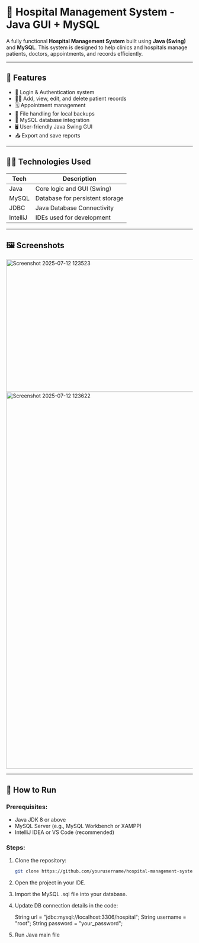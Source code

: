 # 🏥 Hospital Management System - Java GUI + MySQL

A fully functional **Hospital Management System** built using **Java (Swing)** and **MySQL**. This system is designed to help clinics and hospitals manage patients, doctors, appointments, and records efficiently.


---

## 📌 Features

- 🔐 Login & Authentication system
- 👨‍⚕️ Add, view, edit, and delete patient records
- 🗓 Appointment management
- 💾 File handling for local backups
- 📁 MySQL database integration
- 🖥 User-friendly Java Swing GUI
- 📤 Export and save reports

---

## 🧑‍💻 Technologies Used

| Tech        | Description                         |
|-------------|-------------------------------------|
| Java        | Core logic and GUI (Swing)          |
| MySQL       | Database for persistent storage     |
| JDBC        | Java Database Connectivity          |    |
| IntelliJ    | IDEs used for development           |

---

## 🖼️ Screenshots

<img width="917" height="358" alt="Screenshot 2025-07-12 123523" src="https://github.com/user-attachments/assets/c3fc5b58-9b6c-47e5-ae77-78bf8bf74882" />
<img width="1918" height="1018" alt="Screenshot 2025-07-12 123622" src="https://github.com/user-attachments/assets/f478c404-f9b5-4c3b-8b5c-640eee091e00" />


---

## 🚀 How to Run

### Prerequisites:
- Java JDK 8 or above
- MySQL Server (e.g., MySQL Workbench or XAMPP)
- IntelliJ IDEA or VS Code (recommended)

### Steps:
1. Clone the repository:
   ```bash
   git clone https://github.com/yourusername/hospital-management-system.git
2. Open the project in your IDE.

3. Import the MySQL .sql file into your database.

4. Update DB connection details in the code:
   
   String url = "jdbc:mysql://localhost:3306/hospital";
String username = "root";
String password = "your_password";

5. Run Java main file



